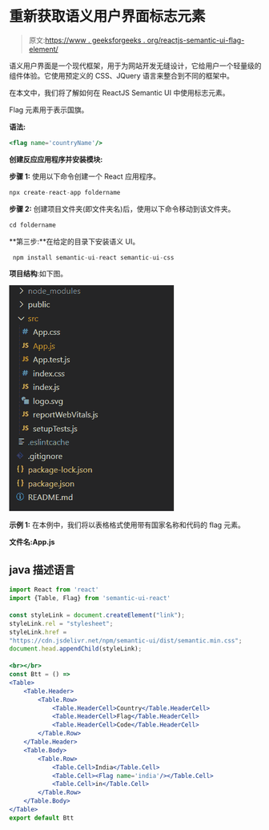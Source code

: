# 重新获取语义用户界面标志元素

> 原文:[https://www . geeksforgeeks . org/reactjs-semantic-ui-flag-element/](https://www.geeksforgeeks.org/reactjs-semantic-ui-flag-element/)

语义用户界面是一个现代框架，用于为网站开发无缝设计，它给用户一个轻量级的组件体验。它使用预定义的 CSS、JQuery 语言来整合到不同的框架中。

在本文中，我们将了解如何在 ReactJS Semantic UI 中使用标志元素。

Flag 元素用于表示国旗。

**语法:**

```jsx
<flag name='countryName'/>
```

**创建反应应用程序并安装模块:**

**步骤 1:** 使用以下命令创建一个 React 应用程序。

```jsx
npx create-react-app foldername
```

**步骤 2:** 创建项目文件夹(即文件夹名)后，使用以下命令移动到该文件夹。

```jsx
cd foldername
```

**第三步:**在给定的目录下安装语义 UI。

```jsx
 npm install semantic-ui-react semantic-ui-css
```

**项目结构**:如下图。

![](img/f04ae0d8b722a9fff0bd9bd138b29c23.png)

**示例 1:** 在本例中，我们将以表格格式使用带有国家名称和代码的 flag 元素。

**文件名:App.js**

## java 描述语言

```jsx
import React from 'react'
import {Table, Flag} from 'semantic-ui-react'

const styleLink = document.createElement("link");
styleLink.rel = "stylesheet";
styleLink.href =
"https://cdn.jsdelivr.net/npm/semantic-ui/dist/semantic.min.css";
document.head.appendChild(styleLink);

<br></br>
const Btt = () =>
<Table>
    <Table.Header>
        <Table.Row>
            <Table.HeaderCell>Country</Table.HeaderCell>
            <Table.HeaderCell>Flag</Table.HeaderCell>
            <Table.HeaderCell>Code</Table.HeaderCell>
        </Table.Row>
    </Table.Header>
    <Table.Body>
        <Table.Row>
            <Table.Cell>India</Table.Cell>
            <Table.Cell><Flag name='india'/></Table.Cell>
            <Table.Cell>in</Table.Cell>
        </Table.Row>
    </Table.Body>
</Table>
export default Btt   
```